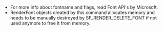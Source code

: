 * For more info about fontname and flags, read Font API's by Microsoft.
* RenderFont objects created by this command allocates memory and needs to be manually destroyed by SF_RENDER_DELETE_FONT if not used anymore to free it from memory.